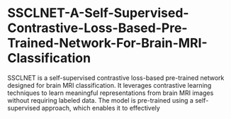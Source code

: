 # SSCLNET-A-Self-Supervised-Contrastive-Loss-Based-Pre-Trained-Network-For-Brain-MRI-Classification
SSCLNET is a self-supervised contrastive loss-based pre-trained network designed for brain MRI classification. It leverages contrastive learning techniques to learn meaningful representations from brain MRI images without requiring labeled data. The model is pre-trained using a self-supervised approach, which enables it to effectively 
